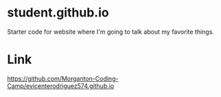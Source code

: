 # student.github.io
Starter code for website where I'm going to talk about my favorite things.

# Link
https://github.com/Morganton-Coding-Camp/evicenterodriguez574.github.io
